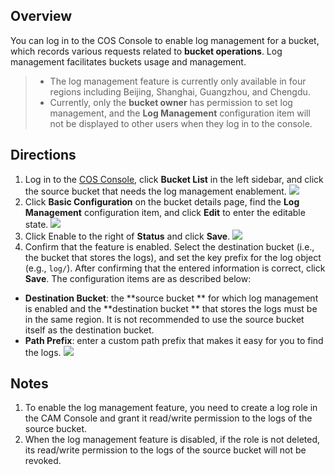 ## Overview
You can log in to the COS Console to enable log management for a bucket, which records various requests related to **bucket operations**. Log management facilitates  buckets usage and management. 

>- The log management feature is currently only available in four regions including Beijing, Shanghai, Guangzhou, and Chengdu.
> - Currently, only the **bucket owner** has permission to set log management, and the **Log Management** configuration item will not be displayed to other users when they log in to the console. 

## Directions
1. Log in to the [COS Console](https://console.cloud.tencent.com/cos5), click **Bucket List** in the left sidebar, and click the source bucket that needs the log management enablement.
![](https://main.qcloudimg.com/raw/2cb54182f933fe1dce75e2199a301bd0.png)
2. Click **Basic Configuration** on the bucket details page, find the **Log Management** configuration item, and click **Edit** to enter the editable state.
![](https://main.qcloudimg.com/raw/242facfd32074aea52a7f694273a9086.png)
3. Click Enable to the right of **Status** and click **Save**.
![](https://main.qcloudimg.com/raw/4f3a62cbc636be16254547a271204096.png)
4. Confirm that the feature is enabled. Select the destination bucket (i.e., the bucket that stores the logs), and set the key prefix for the log object (e.g., `log/`). After confirming that the entered information is correct, click **Save**. The configuration items are as described below:
 - **Destination Bucket**: the **source bucket ** for which log management is enabled and the **destination bucket ** that stores the logs must be in the same region. It is not recommended to use the source bucket itself as the destination bucket.
 - **Path Prefix**: enter a custom path prefix that makes it easy for you to find the logs.
![](https://main.qcloudimg.com/raw/d5fa347da09d92b5f757e32c910739e3.png)

## Notes
1. To enable the log management feature, you need to create a log role in the CAM Console and grant it read/write permission to the logs of the source bucket.
2. When the log management feature is disabled, if the role is not deleted, its read/write permission to the logs of the source bucket will not be revoked.
